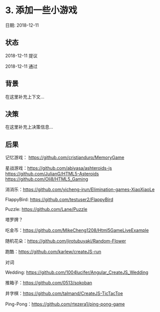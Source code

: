 # 3. 添加一些小游戏

日期: 2018-12-11

## 状态

2018-12-11 提议

2018-12-11 通过

## 背景

在这里补充上下文...

## 决策

在这里补充上决策信息...

## 后果

记忆游戏： https://github.com/cristianduro/MemoryGame

星战游戏：https://github.com/abiyasa/ashteroids-js
https://github.com/JulianG/HTML5-Asteroids
https://github.com/Oli8/HTML5_Gaming

消消乐：https://github.com/yicheng-irun/Elimination-games-XiaoXiaoLe

FlappyBird: https://github.com/testuser2/FlappyBird

Puzzle: https://github.com/Lane/Puzzle

塔罗牌？

吃金币：https://github.com/MikeCheng1208/Html5GameLiveExample

随机花朵：https://github.com/jirotubuyaki/Random-Flower

跑酷：https://github.com/karlew/createJS-run

对词

Wedding: https://github.com/1004lucifer/Angular_CreateJS_Wedding

推箱子：https://github.com/0513/sokoban

井字棋：https://github.com/talmand/CreateJS-TicTacToe

Ping-Pong：https://github.com/rtezera1/ping-pong-game
